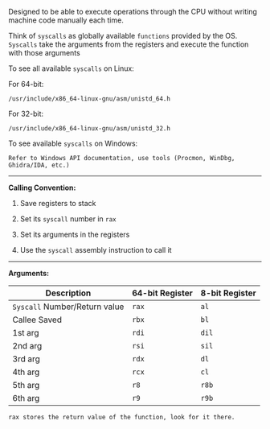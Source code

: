 
Designed to be able to execute operations through the CPU without writing machine code manually each time. 

Think of `syscalls` as globally available `functions` provided by the OS. `Syscalls` take the arguments from the registers and execute the function with those arguments

To see all available `syscalls` on Linux: 

For 64-bit: 

	/usr/include/x86_64-linux-gnu/asm/unistd_64.h

For 32-bit: 

	/usr/include/x86_64-linux-gnu/asm/unistd_32.h

To see available `syscalls` on Windows: 

	Refer to Windows API documentation, use tools (Procmon, WinDbg, Ghidra/IDA, etc.) 


-------------------------------------------

**Calling Convention:** 


1. Save registers to stack

2. Set its `syscall` number in `rax`

3. Set its arguments in the registers

4. Use the `syscall` assembly instruction to call it

-------------------------------------------

**Arguments:** 

| Description                   | 64-bit Register | 8-bit Register |
| ----------------------------- | --------------- | -------------- |
| `Syscall` Number/Return value | `rax`           | `al`           |
| Callee Saved                  | `rbx`           | `bl`           |
| 1st arg                       | `rdi`           | `dil`          |
| 2nd arg                       | `rsi`           | `sil`          |
| 3rd arg                       | `rdx`           | `dl`           |
| 4th arg                       | `rcx`           | `cl`           |
| 5th arg                       | `r8`            | `r8b`          |
| 6th arg                       | `r9`            | `r9b`          |

	rax stores the return value of the function, look for it there. 



